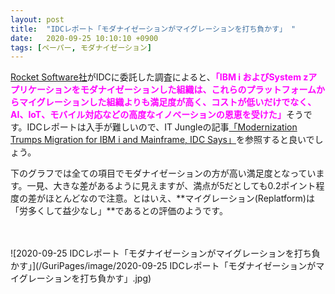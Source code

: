 ```yaml
---
layout: post
title:  "IDCレポート「モダナイゼーションがマイグレーションを打ち負かす」 "
date:   2020-09-25 10:10:10 +0900
tags: [ペーパー, モダナイゼーション]
---
```

[Rocket Software社](https://www.rocketsoftware.com/)がIDCに委託した調査によると、<span style="color: fuchsia">**「IBM i およびSystem zアプリケーションをモダナイゼーションした組織は、これらのプラットフォームからマイグレーションした組織よりも満足度が高く、コストが低いだけでなく、AI、IoT、モバイル対応などの高度なイノベーションの恩恵を受けた」**</span>そうです。IDCレポートは入手が難しいので、IT Jungleの記事[「Modernization Trumps Migration for IBM i and Mainframe, IDC Says」](https://www.itjungle.com/2020/09/23/modernization-trumps-migration-for-ibm-i-and-mainframe-idc-says/)を参照すると良いでしょう。

下のグラフでは全ての項目でモダナイゼーションの方が高い満足度となっています。一見、大きな差があるように見えますが、満点が5だとしても0.2ポイント程度の差がほとんどなので注意。とはいえ、**マイグレーション(Replatform)は「労多くして益少なし」**であるとの評価のようです。

　

![2020-09-25 IDCレポート「モダナイゼーションがマイグレーションを打ち負かす」](/GuriPages/image/2020-09-25 IDCレポート「モダナイゼーションがマイグレーションを打ち負かす」.jpg)
